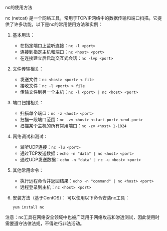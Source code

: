 nc的使用方法
nc (netcat) 是一个网络工具，常用于TCP/IP网络中的数据传输和端口扫描。它提供了许多功能，以下是nc的常用使用方法和实例：

1. 基本用法：
   - 在指定端口上监听连接：`nc -l <port>`
   - 连接到指定主机和端口：`nc <host> <port>`
   - 在连接建立后启动交互式会话：`nc -lvp <port>`

2. 文件传输相关：
   - 发送文件：`nc <host> <port> < file`
   - 接收文件：`nc -l <port> > file`
   - 传输文件到另一个主机：`nc -l <port> | nc <host> <port>`

3. 端口扫描相关：
   - 扫描单个端口：`nc -z <host> <port>`
   - 扫描一段端口范围：`nc -zv <host> <start-port>-<end-port>`
   - 扫描某个主机的所有常用端口：`nc -zv <host> 1-1024`

4. 网络调试和测试：
   - 监听UDP连接：`nc -lu <port>`
   - 通过TCP发送数据：`echo -n "data" | nc <host> <port>`
   - 通过UDP发送数据：`echo -n "data" | nc -u <host> <port>`

5. 其他常用命令：
   - 执行远程命令并返回结果：`echo -n "command" | nc <host> <port>`
   - 远程登录到主机：`nc <host> <port>`

6. 安装方法（基于CentOS）：
   可以使用以下命令安装nc工具：
   ```
   yum install nc
   ```

注意：nc工具在网络安全领域中也被广泛用于网络攻击和渗透测试，因此使用时需要遵守法律法规，不得进行非法活动。